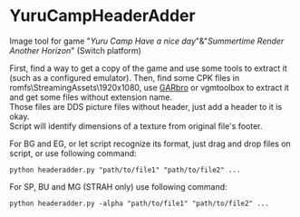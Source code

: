 # YuruCampHeaderAdder
Image tool for game "_Yuru Camp Have a nice day_"&amp;"_Summertime Render Another Horizon_" (Switch platform)  

First, find a way to get a copy of the game and use some tools to extract it (such as a configured emulator). Then, find some CPK files in romfs\StreamingAssets\1920x1080, use [GARbro](https://github.com/crskycode/GARbro) or vgmtoolbox to extract it and get some files without extension name.  
Those files are DDS picture files without header, just add a header to it is okay.  
Script will identify dimensions of a texture from original file's footer.  

For BG and EG, or let script recognize its format, just drag and drop files on script, or use following command:  
```
python headeradder.py "path/to/file1" "path/to/file2" ...
```

For SP, BU and MG (STRAH only) use following command:  
```
python headeradder.py -alpha "path/to/file1" "path/to/file2" ...
```
